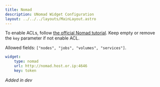 ```yaml
---
title: Nomad
description: UNomad Widget Configuration
layout: ../../../layouts/MainLayout.astro
---
```


To enable ACLs, follow [the official Nomad tutorial](https://developer.hashicorp.com/nomad/tutorials/access-control). Keep empty or remove the `key` parameter if not enable ACL.

Allowed fields: `["nodes", "jobs", "volumes", "services"]`.

```yaml
widget:
    type: nomad
    url: http://nomad.host.or.ip:4646
    key: token
```

*Added in dev*
